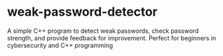# weak-password-detector
A simple C++ program to detect weak passwords, check password strength, and provide feedback for improvement. Perfect for beginners in cybersecurity and C++ programming
